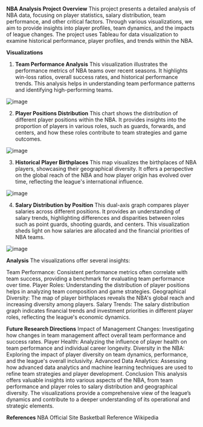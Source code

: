 **NBA Analysis Project**
**Overview**
This project presents a detailed analysis of NBA data, focusing on player statistics, salary distribution, team performance, and other critical factors. Through various visualizations, we aim to provide insights into player profiles, team dynamics, and the impacts of league changes. The project uses Tableau for data visualization to examine historical performance, player profiles, and trends within the NBA.

**Visualizations**
1. **Team Performance Analysis**
This visualization illustrates the performance metrics of NBA teams over recent seasons. It highlights win-loss ratios, overall success rates, and historical performance trends. This analysis helps in understanding team performance patterns and identifying high-performing teams.

![image](https://github.com/user-attachments/assets/fa202a57-6075-4e28-9995-5595524afd06)


2. **Player Positions Distribution**
This chart shows the distribution of different player positions within the NBA. It provides insights into the proportion of players in various roles, such as guards, forwards, and centers, and how these roles contribute to team strategies and game outcomes.

![image](https://github.com/user-attachments/assets/c76d2fc0-97c3-44ba-b073-fd536e05b69e)

3. **Historical Player Birthplaces**
This map visualizes the birthplaces of NBA players, showcasing their geographical diversity. It offers a perspective on the global reach of the NBA and how player origin has evolved over time, reflecting the league's international influence.

![image](https://github.com/user-attachments/assets/acefcaa2-0474-473b-ae48-25fd3a6e57cb)



4. **Salary Distribution by Position**
This dual-axis graph compares player salaries across different positions. It provides an understanding of salary trends, highlighting differences and disparities between roles such as point guards, shooting guards, and centers. This visualization sheds light on how salaries are allocated and the financial priorities of NBA teams.

![image](https://github.com/user-attachments/assets/8863160d-0f1a-454f-ad5a-76ea2ff08be8)

**Analysis**
The visualizations offer several insights:

Team Performance: Consistent performance metrics often correlate with team success, providing a benchmark for evaluating team performance over time.
Player Roles: Understanding the distribution of player positions helps in analyzing team composition and game strategies.
Geographical Diversity: The map of player birthplaces reveals the NBA's global reach and increasing diversity among players.
Salary Trends: The salary distribution graph indicates financial trends and investment priorities in different player roles, reflecting the league's economic dynamics.


**Future Research Directions**
Impact of Management Changes: Investigating how changes in team management affect overall team performance and success rates.
Player Health: Analyzing the influence of player health on team performance and individual career longevity.
Diversity in the NBA: Exploring the impact of player diversity on team dynamics, performance, and the league's overall inclusivity.
Advanced Data Analytics: Assessing how advanced data analytics and machine learning techniques are used to refine team strategies and player development.
Conclusion
This analysis offers valuable insights into various aspects of the NBA, from team performance and player roles to salary distribution and geographical diversity. The visualizations provide a comprehensive view of the league’s dynamics and contribute to a deeper understanding of its operational and strategic elements.

**References**
NBA Official Site
Basketball Reference
Wikipedia
